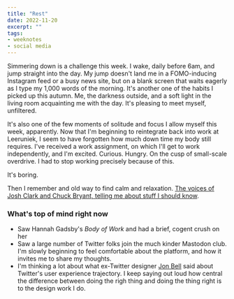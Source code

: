 ```yaml
---
title: "Rest"
date: 2022-11-20
excerpt: ""
tags:
- weeknotes
- social media
---
```

Simmering down is a challenge this week. I wake, daily before 6am, and jump straight into the day. My jump doesn't land me in a FOMO-inducing Instagram feed or a busy news site, but on a blank screen that waits eagerly as I type my 1,000 words of the morning. It's another one of the habits I picked up this autumn. Me, the darkness outside, and a soft light in the living room acquainting me with the day. It's pleasing to meet myself, unfiltered. 

It's also one of the few moments of solitude and focus I allow myself this week, apparently. Now that I'm beginning to reintegrate back into work at Leeruniek, I seem to have forgotten how much down time my body still requires. I've received a work assignment, on which I'll get to work independently, and I'm excited. Curious. Hungry. On the cusp of small-scale overdrive. I had to stop working precisely because of this.

It's boring.

Then I remember and old way to find calm and relaxation. [The voices of Josh Clark and Chuck Bryant, telling me about stuff I should know](https://www.iheart.com/podcast/105-stuff-you-should-know-26940277/).

### What's top of mind right now
- Saw Hannah Gadsby's _Body of Work_ and had a brief, cogent crush on her
- Saw a large number of Twitter folks join the much kinder Mastodon club. I'm slowly beginning to feel comfortable about the platform, and how it invites me to share my thoughts.
- I'm thinking a lot about what ex-Twitter designer [Jon Bell](https://tech.lgbt/@jon@social.lot23.com/109372263710282940) said about Twitter's user experience trajectory. I keep saying out loud how central the difference between doing the righ thing and doing the thing right is to the design work I do.